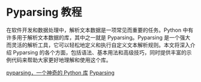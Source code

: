 # Pyparsing 教程

<show-structure depth="2"/>

在软件开发和数据处理中，解析文本数据是一项常见而重要的任务。Python 中有许多用于解析文本数据的库，其中之一就是 Pyparsing。Pyparsing 是一个强大而灵活的解析工具，它可以轻松地定义和执行自定义文本解析规则。本文将深入介绍 Pyparsing 的各个方面，包括语法、基本用法和高级技巧，同时提供丰富的示例代码来帮助大家更好地理解和使用这个库。

<seealso>
<category ref="ref_docs">
  <a href="https://mp.weixin.qq.com/s/t7ZB3ARAqszx8TyMBD4wdw">pyparsing，一个神奇的 Python 库</a>
</category>
<category ref="ref_github">
    <a href="https://github.com/pyparsing/pyparsing">Pyparsing</a>
</category>
</seealso>